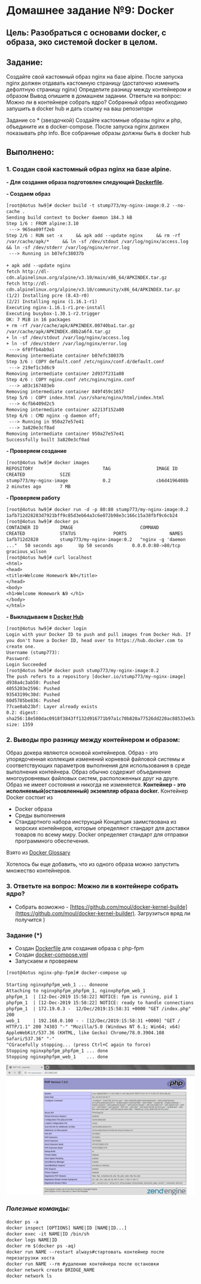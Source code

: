 # **Домашнее задание №9: Docker**

## **Цель: Разобраться с основами docker, с образа, эко системой docker в целом.**

## **Задание:**

Создайте свой кастомный образ nginx на базе alpine. После запуска nginx должен
отдавать кастомную страницу (достаточно изменить дефолтную страницу nginx)
Определите разницу между контейнером и образом
Вывод опишите в домашнем задании.
Ответьте на вопрос: Можно ли в контейнере собрать ядро?
Собранный образ необходимо запушить в docker hub и дать ссылку на ваш
репозитори

Задание со * (звездочкой)
Создайте кастомные образы nginx и php, объедините их в docker-compose.
После запуска nginx должен показывать php info.
Все собранные образы должны быть в docker hub


## **Выполнено:**

### **1. Создан  свой кастомный образ nginx на базе alpine.**

**- Для создания образа подготовлен следующий [Dockerfile](Dockerfile).**

**- Создаем образ**
```
[root@4otus hw9]# docker build -t stump773/my-nginx-image:0.2 --no-cache .
Sending build context to Docker daemon 184.3 kB
Step 1/6 : FROM alpine:3.10
 ---> 965ea09ff2eb
Step 2/6 : RUN set -x     && apk add --update nginx     && rm -rf /var/cache/apk/*     && ln -sf /dev/stdout /var/log/nginx/access.log     && ln -sf /dev/stderr /var/log/nginx/error.log
 ---> Running in b07efc38037b

+ apk add --update nginx
fetch http://dl-cdn.alpinelinux.org/alpine/v3.10/main/x86_64/APKINDEX.tar.gz
fetch http://dl-cdn.alpinelinux.org/alpine/v3.10/community/x86_64/APKINDEX.tar.gz
(1/2) Installing pcre (8.43-r0)
(2/2) Installing nginx (1.16.1-r1)
Executing nginx-1.16.1-r1.pre-install
Executing busybox-1.30.1-r2.trigger
OK: 7 MiB in 16 packages
+ rm -rf /var/cache/apk/APKINDEX.00740ba1.tar.gz /var/cache/apk/APKINDEX.d8b2a6f4.tar.gz
+ ln -sf /dev/stdout /var/log/nginx/access.log
+ ln -sf /dev/stderr /var/log/nginx/error.log
 ---> 6f0ffb4ab9a1
Removing intermediate container b07efc38037b
Step 3/6 : COPY default.conf /etc/nginx/conf.d/default.conf
 ---> 219ef1c3d6c9
Removing intermediate container 2d937f231a08
Step 4/6 : COPY nginx.conf /etc/nginx/nginx.conf
 ---> a83c167403eb
Removing intermediate container 849f459c1657
Step 5/6 : COPY index.html /usr/share/nginx/html/index.html
 ---> 6cfb6409d2c5
Removing intermediate container a2213f152a80
Step 6/6 : CMD nginx -g daemon off;
 ---> Running in 950a27e57e41
 ---> 3a820e3cf0ad
Removing intermediate container 950a27e57e41
Successfully built 3a820e3cf0ad
```        


**- Проверяем создание**
```
[root@4otus hw9]# docker images
REPOSITORY                          TAG                 IMAGE ID            CREATED             SIZE
stump773/my-nginx-image             0.2                 cb6d4196408b        2 minutes ago       7 MB
```

**- Проверяем работу**
```
[root@4otus hw9]# docker run -d -p 80:80 stump773/my-nginx-image:0.2
1afb712d28283d7921bff9c85d3eb64a3c6e072b98e3c166c15a38fbf9c6cb24
[root@4otus hw9]# docker ps
CONTAINER ID        IMAGE                         COMMAND                  CREATED             STATUS              PORTS                NAMES
1afb712d2828        stump773/my-nginx-image:0.2   "nginx -g 'daemon ..."   50 seconds ago      Up 50 seconds       0.0.0.0:80->80/tcp   gracious_wilson
[root@4otus hw9]# curl localhost
<html>
<head>
<title>Welcome Homework №9</title>
</head>
<body>
<h1>Welcome Homework №9 </h1>
</body>
</html>
```

**- Выкладываем в [Docker Hub](https://hub.docker.com/repository/docker/stump773/my-nginx-image)**
```
[root@4otus hw9]# docker login
Login with your Docker ID to push and pull images from Docker Hub. If you don't have a Docker ID, head over to https://hub.docker.com to create one.
Username (stump773):
Password:
Login Succeeded
[root@4otus hw9]# docker push stump773/my-nginx-image:0.2
The push refers to a repository [docker.io/stump773/my-nginx-image]
d938a4c3ab50: Pushed
4055203e2596: Pushed
93543199c30d: Pushed
60d5785be836: Pushed
77cae8ab23bf: Layer already exists
0.2: digest: sha256:18e580dac0918f3843ff132d916771b97a1c70b820a77526dd220ac88533e63a size: 1359

```


### **2. Выводы про разницу между контейнером и образом:**
Образ докера являются основой контейнеров. Образ - это упорядоченная коллекция изменений корневой файловой системы и соответствующих параметров 
выполнения для использования в среде выполнения контейнера. 
Образ обычно содержит объединение многоуровневых файловых систем, расположенных друг на друге. Образ не имеет состояния и никогда не изменяется.
**Контейнер - это исполняемый(остановленный) экземпляр образа docker.** 
Контейнер Docker состоит из
- Docker образа 
- Среды выполнения
- Стандартного набора инструкций
Концепция заимствована из морских контейнеров, которые определяют стандарт для доставки товаров по всему миру. 
Docker определяет стандарт для отправки программного обеспечения.

Взято из [Docker Glossary](https://docs.docker.com/glossary/)

Хотелось бы еще добавить, что из одного образа можно запустить множество контейнеров.

### **3. Ответьте на вопрос: Можно ли в контейнере собрать ядро?**

- Собрать возможно - [https://github.com/moul/docker-kernel-builde](https://github.com/moul/docker-kernel-builder). 
 Загрузиться вряд ли получится )


### **Задание (*)**

- Создан [Dockerfile](./nginx-php-fpm/php-fpm/Dockerfile) для создания образа с php-fpm
- Создан [docker-compose.yml](./nginx-php-fpm/docker-compose.yml)
- Запускаем и проверяем
```
[root@4otus nginx-php-fpm]# docker-compose up

Starting nginxphpfpm_web_1 ... doneone
Attaching to nginxphpfpm_phpfpm_1, nginxphpfpm_web_1
phpfpm_1  | [12-Dec-2019 15:58:22] NOTICE: fpm is running, pid 1
phpfpm_1  | [12-Dec-2019 15:58:22] NOTICE: ready to handle connections
phpfpm_1  | 172.19.0.3 -  12/Dec/2019:15:58:31 +0000 "GET /index.php" 200
web_1     | 192.168.0.100 - - [12/Dec/2019:15:58:31 +0000] "GET / HTTP/1.1" 200 74303 "-" "Mozilla/5.0 (Windows NT 6.1; Win64; x64) AppleWebKit/537.36 (KHTML, like Gecko) Chrome/78.0.3904.108 Safari/537.36" "-"
^CGracefully stopping... (press Ctrl+C again to force)
Stopping nginxphpfpm_phpfpm_1 ... done
Stopping nginxphpfpm_web_1    ... done
```

![Screen](./nginx-php-fpm/screen.jpg)

### ***Полезные команды:***
```
docker ps -a
docker inspect [OPTIONS] NAME|ID [NAME|ID...]
docker exec -it NAME|ID /bin/sh
docker logs NAME|ID
docker rm $(docker ps -aq)
docker run NAME --restart always#стартовать контейнер после перезагрузки хоста
docker run NAME --rm #удаление контейнера после остановки
docker network create BRIDGE_NAME
docker network ls
```


 


